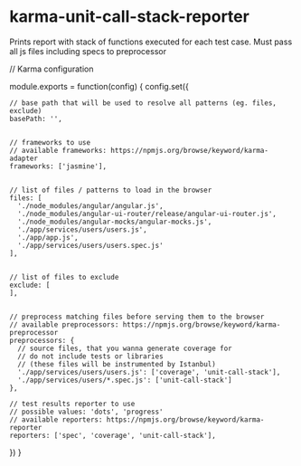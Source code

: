 # karma-unit-call-stack-reporter


Prints report with stack of functions executed for each test case.
Must pass all js files including specs to preprocessor

// Karma configuration

module.exports = function(config) {
  config.set({

    // base path that will be used to resolve all patterns (eg. files, exclude)
    basePath: '',


    // frameworks to use
    // available frameworks: https://npmjs.org/browse/keyword/karma-adapter
    frameworks: ['jasmine'],


    // list of files / patterns to load in the browser
    files: [
      './node_modules/angular/angular.js',
      './node_modules/angular-ui-router/release/angular-ui-router.js',
      './node_modules/angular-mocks/angular-mocks.js',
      './app/services/users/users.js',
      './app/app.js',
      './app/services/users/users.spec.js'
    ],


    // list of files to exclude
    exclude: [
    ],


    // preprocess matching files before serving them to the browser
    // available preprocessors: https://npmjs.org/browse/keyword/karma-preprocessor
    preprocessors: {
      // source files, that you wanna generate coverage for
      // do not include tests or libraries
      // (these files will be instrumented by Istanbul)
      './app/services/users/users.js': ['coverage', 'unit-call-stack'],
      './app/services/users/*.spec.js': ['unit-call-stack']
    },

    // test results reporter to use
    // possible values: 'dots', 'progress'
    // available reporters: https://npmjs.org/browse/keyword/karma-reporter
    reporters: ['spec', 'coverage', 'unit-call-stack'],

  })
}
